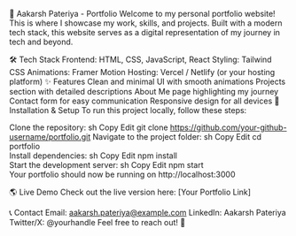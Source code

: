 🚀 Aakarsh Pateriya - Portfolio
Welcome to my personal portfolio website! This is where I showcase my work, skills, and projects. Built with a modern tech stack, this website serves as a digital representation of my journey in tech and beyond.

🛠️ Tech Stack
Frontend: HTML, CSS, JavaScript, React
Styling: Tailwind CSS
Animations: Framer Motion
Hosting: Vercel / Netlify (or your hosting platform)
✨ Features
Clean and minimal UI with smooth animations
Projects section with detailed descriptions
About Me page highlighting my journey
Contact form for easy communication
Responsive design for all devices
📂 Installation & Setup
To run this project locally, follow these steps:

Clone the repository:
sh
Copy
Edit
git clone https://github.com/your-github-username/portfolio.git
Navigate to the project folder:
sh
Copy
Edit
cd portfolio  
Install dependencies:
sh
Copy
Edit
npm install  
Start the development server:
sh
Copy
Edit
npm start  
Your portfolio should now be running on http://localhost:3000

🌎 Live Demo
Check out the live version here: [Your Portfolio Link]

📞 Contact
Email: aakarsh.pateriya@example.com
LinkedIn: Aakarsh Pateriya
Twitter/X: @yourhandle
Feel free to reach out! 🚀
